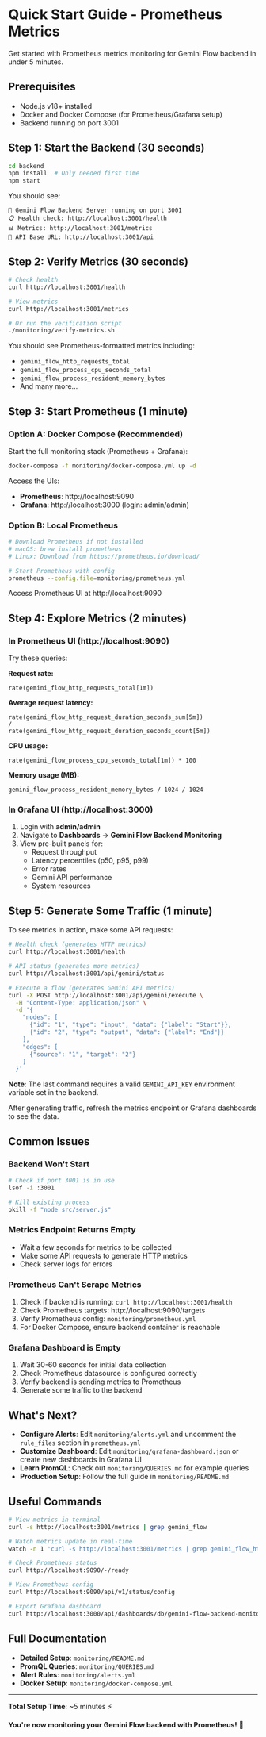 # Quick Start Guide - Prometheus Metrics

Get started with Prometheus metrics monitoring for Gemini Flow backend in under 5 minutes.

## Prerequisites

- Node.js v18+ installed
- Docker and Docker Compose (for Prometheus/Grafana setup)
- Backend running on port 3001

## Step 1: Start the Backend (30 seconds)

```bash
cd backend
npm install  # Only needed first time
npm start
```

You should see:
```
🚀 Gemini Flow Backend Server running on port 3001
📋 Health check: http://localhost:3001/health
📊 Metrics: http://localhost:3001/metrics
🔧 API Base URL: http://localhost:3001/api
```

## Step 2: Verify Metrics (30 seconds)

```bash
# Check health
curl http://localhost:3001/health

# View metrics
curl http://localhost:3001/metrics

# Or run the verification script
./monitoring/verify-metrics.sh
```

You should see Prometheus-formatted metrics including:
- `gemini_flow_http_requests_total`
- `gemini_flow_process_cpu_seconds_total`
- `gemini_flow_process_resident_memory_bytes`
- And many more...

## Step 3: Start Prometheus (1 minute)

### Option A: Docker Compose (Recommended)

Start the full monitoring stack (Prometheus + Grafana):

```bash
docker-compose -f monitoring/docker-compose.yml up -d
```

Access the UIs:
- **Prometheus**: http://localhost:9090
- **Grafana**: http://localhost:3000 (login: admin/admin)

### Option B: Local Prometheus

```bash
# Download Prometheus if not installed
# macOS: brew install prometheus
# Linux: Download from https://prometheus.io/download/

# Start Prometheus with config
prometheus --config.file=monitoring/prometheus.yml
```

Access Prometheus UI at http://localhost:9090

## Step 4: Explore Metrics (2 minutes)

### In Prometheus UI (http://localhost:9090)

Try these queries:

**Request rate:**
```promql
rate(gemini_flow_http_requests_total[1m])
```

**Average request latency:**
```promql
rate(gemini_flow_http_request_duration_seconds_sum[5m]) 
/ 
rate(gemini_flow_http_request_duration_seconds_count[5m])
```

**CPU usage:**
```promql
rate(gemini_flow_process_cpu_seconds_total[1m]) * 100
```

**Memory usage (MB):**
```promql
gemini_flow_process_resident_memory_bytes / 1024 / 1024
```

### In Grafana UI (http://localhost:3000)

1. Login with **admin/admin**
2. Navigate to **Dashboards** → **Gemini Flow Backend Monitoring**
3. View pre-built panels for:
   - Request throughput
   - Latency percentiles (p50, p95, p99)
   - Error rates
   - Gemini API performance
   - System resources

## Step 5: Generate Some Traffic (1 minute)

To see metrics in action, make some API requests:

```bash
# Health check (generates HTTP metrics)
curl http://localhost:3001/health

# API status (generates more metrics)
curl http://localhost:3001/api/gemini/status

# Execute a flow (generates Gemini API metrics)
curl -X POST http://localhost:3001/api/gemini/execute \
  -H "Content-Type: application/json" \
  -d '{
    "nodes": [
      {"id": "1", "type": "input", "data": {"label": "Start"}},
      {"id": "2", "type": "output", "data": {"label": "End"}}
    ],
    "edges": [
      {"source": "1", "target": "2"}
    ]
  }'
```

**Note**: The last command requires a valid `GEMINI_API_KEY` environment variable set in the backend.

After generating traffic, refresh the metrics endpoint or Grafana dashboards to see the data.

## Common Issues

### Backend Won't Start

```bash
# Check if port 3001 is in use
lsof -i :3001

# Kill existing process
pkill -f "node src/server.js"
```

### Metrics Endpoint Returns Empty

- Wait a few seconds for metrics to be collected
- Make some API requests to generate HTTP metrics
- Check server logs for errors

### Prometheus Can't Scrape Metrics

1. Check if backend is running: `curl http://localhost:3001/health`
2. Check Prometheus targets: http://localhost:9090/targets
3. Verify Prometheus config: `monitoring/prometheus.yml`
4. For Docker Compose, ensure backend container is reachable

### Grafana Dashboard is Empty

1. Wait 30-60 seconds for initial data collection
2. Check Prometheus datasource is configured correctly
3. Verify backend is sending metrics to Prometheus
4. Generate some traffic to the backend

## What's Next?

- **Configure Alerts**: Edit `monitoring/alerts.yml` and uncomment the `rule_files` section in `prometheus.yml`
- **Customize Dashboard**: Edit `monitoring/grafana-dashboard.json` or create new dashboards in Grafana UI
- **Learn PromQL**: Check out `monitoring/QUERIES.md` for example queries
- **Production Setup**: Follow the full guide in `monitoring/README.md`

## Useful Commands

```bash
# View metrics in terminal
curl -s http://localhost:3001/metrics | grep gemini_flow

# Watch metrics update in real-time
watch -n 1 'curl -s http://localhost:3001/metrics | grep gemini_flow_http_requests_total'

# Check Prometheus status
curl http://localhost:9090/-/ready

# View Prometheus config
curl http://localhost:9090/api/v1/status/config

# Export Grafana dashboard
curl http://localhost:3000/api/dashboards/db/gemini-flow-backend-monitoring
```

## Full Documentation

- **Detailed Setup**: `monitoring/README.md`
- **PromQL Queries**: `monitoring/QUERIES.md`
- **Alert Rules**: `monitoring/alerts.yml`
- **Docker Setup**: `monitoring/docker-compose.yml`

---

**Total Setup Time**: ~5 minutes ⚡

**You're now monitoring your Gemini Flow backend with Prometheus!** 🎉
